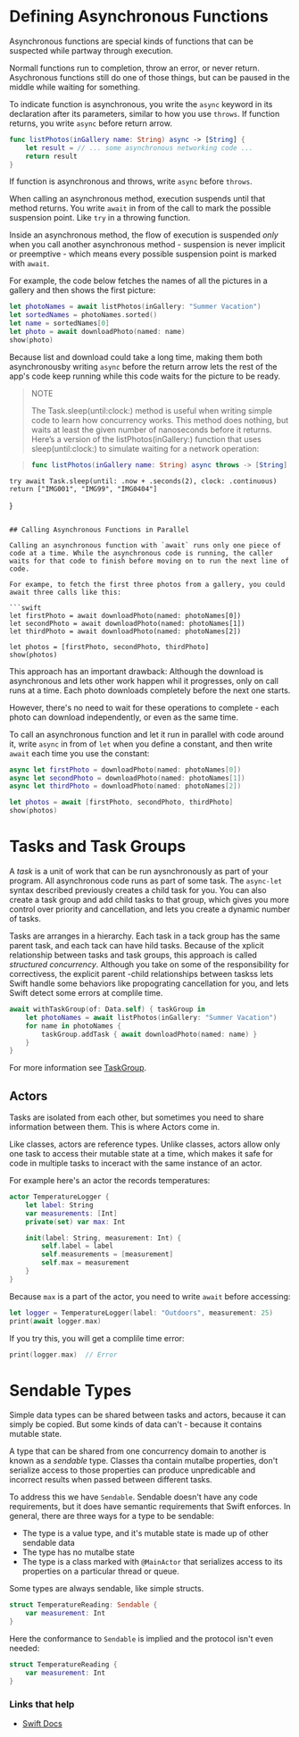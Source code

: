 # Defining Asynchronous Functions

Asynchronous functions are special kinds of functions that can be suspected while partway through execution.

Normall functions run to completion, throw an error, or never return. Asychronous functions still do one of those things, but can be paused in the middle while waiting for something.

To indicate function is asynchronous, you write the `async` keyword in its declaration after its parameters, similar to how you use `throws`. If function returns, you write `async` before return arrow.

```swift
func listPhotos(inGallery name: String) async -> [String] {
    let result = // ... some asynchronous networking code ...
    return result
}
```

If function is asynchronous and throws, write `async` before `throws`.

When calling an asynchronous method, execution suspends until that method returns. You write `await` in from of the call to mark the possible suspension point. Like `try` in a throwing function.

Inside an asynchronous method, the flow of execution is suspended *only* when you call another asynchronous method - suspension is never implicit or preemptive - which means every possible suspension point is marked with `await`.

For example, the code below fetches the names of all the pictures in a gallery and then shows the first picture:

```swift
let photoNames = await listPhotos(inGallery: "Summer Vacation")
let sortedNames = photoNames.sorted()
let name = sortedNames[0]
let photo = await downloadPhoto(named: name)
show(photo)
```

Because list and download could take a long time, making them both asynchronousby writing `async` before the return arrow lets the rest of the app's code keep running while this code waits for the picture to be ready.

> NOTE
> 
> The Task.sleep(until:clock:) method is useful when writing simple code to learn how concurrency works. This method does nothing, but waits at least the given number of nanoseconds before it returns. Here’s a version of the listPhotos(inGallery:) function that uses sleep(until:clock:) to simulate waiting for a network operation:

> ```swift
> func listPhotos(inGallery name: String) async throws -> [String]  {
    try await Task.sleep(until: .now + .seconds(2), clock: .continuous)
    return ["IMG001", "IMG99", "IMG0404"]
}
```

## Calling Asynchronous Functions in Parallel

Calling an asynchronous function with `await` runs only one piece of code at a time. While the asynchronous code is running, the caller waits for that code to finish before moving on to run the next line of code.

For exampe, to fetch the first three photos from a gallery, you could await three calls like this:

```swift
let firstPhoto = await downloadPhoto(named: photoNames[0])
let secondPhoto = await downloadPhoto(named: photoNames[1])
let thirdPhoto = await downloadPhoto(named: photoNames[2])

let photos = [firstPhoto, secondPhoto, thirdPhoto]
show(photos)
```

This approach has an important drawback: Although the download is asynchronous and lets other work happen whil it progresses, only on call runs at a time. Each photo downloads completely before the next one starts.

However, there's no need to wait for these operations to complete - each photo can download independently, or even as the same time.

To call an asynchronous function and let it run in parallel with code around it, write `async` in from of `let` when you define a constant, and then write `await` each time you use the constant:

```swift
async let firstPhoto = downloadPhoto(named: photoNames[0])
async let secondPhoto = downloadPhoto(named: photoNames[1])
async let thirdPhoto = downloadPhoto(named: photoNames[2])

let photos = await [firstPhoto, secondPhoto, thirdPhoto]
show(photos)
```

# Tasks and Task Groups

A *task* is a unit of work that can be run aysnchronously as part of your program. All asynchronous code runs as part of some task. The `async-let` syntax described previously creates a child task for you. You can also create a task group and add child tasks to that group, which gives you more control over priority and cancellation, and lets you create a dynamic number of tasks.

Tasks are arranges in a hierarchy. Each task in a tack group has the same parent task, and each tack can have hild tasks. Because of the xplicit relationship between tasks and task groups, this approach is called *structured concurrency*. Although you take on some of the responsibility for correctivess, the explicit parent -child relationships between taskss lets Swift handle some behaviors like propograting cancellation for you, and lets Swift detect some errors at complile time.

```swift
await withTaskGroup(of: Data.self) { taskGroup in
    let photoNames = await listPhotos(inGallery: "Summer Vacation")
    for name in photoNames {
        taskGroup.addTask { await downloadPhoto(named: name) }
    }
}
```

For more information see [TaskGroup](https://developer.apple.com/documentation/swift/taskgroup).

## Actors

Tasks are isolated from each other, but sometimes you need to share information between them. This is where Actors come in.

Like classes, actors are reference types. Unlike classes, actors allow only one task to access their mutable state at a time, which makes it safe for code in multiple tasks to inceract with the same instance of an actor.

For example here's an actor the records temperatures:

```swift
actor TemperatureLogger {
    let label: String
    var measurements: [Int]
    private(set) var max: Int

    init(label: String, measurement: Int) {
        self.label = label
        self.measurements = [measurement]
        self.max = measurement
    }
}
```

Because `max` is a part of the actor, you need to write `await` before accessing:

```swift
let logger = TemperatureLogger(label: "Outdoors", measurement: 25)
print(await logger.max)
```

If you try this, you will get a complile time error:

```swift
print(logger.max)  // Error
```

# Sendable Types

Simple data types can be shared between tasks and actors, because it can simply be copied. But some kinds of data can't - because it contains mutable state.

A type that can be shared from one concurrency domain to another is known as a *sendable* type. Classes tha contain mutalbe properties, don't serialize access to those properties can produce unpredicable and incorrect results when passed between different tasks.

To address this we have `Sendable`. Sendable doesn't have any code requirements, but it does have semantic requirements that Swift enforces. In general, there are three ways for a type to be sendable:

- The type is a value type, and it's mutable state is made up of other sendable data
- The type has no mutalbe state
- The type is a class marked with `@MainActor` that serializes access to its properties on a particular thread or queue.

Some types are always sendable, like simple structs.

```swift
struct TemperatureReading: Sendable {
    var measurement: Int
}
```

Here the conformance to `Sendable` is implied and the protocol isn't even needed:

```swift
struct TemperatureReading {
    var measurement: Int
}
```


### Links that help

- [Swift Docs](https://docs.swift.org/swift-book/LanguageGuide/Concurrency.html)

